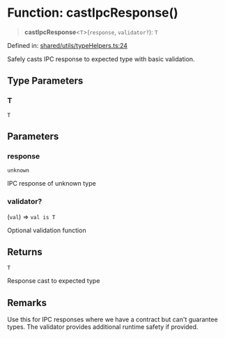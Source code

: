 # Function: castIpcResponse()

> **castIpcResponse**\<`T`\>(`response`, `validator?`): `T`

Defined in: [shared/utils/typeHelpers.ts:24](https://github.com/Nick2bad4u/Uptime-Watcher/blob/main/shared/utils/typeHelpers.ts#L24)

Safely casts IPC response to expected type with basic validation.

## Type Parameters

### T

`T`

## Parameters

### response

`unknown`

IPC response of unknown type

### validator?

(`val`) => `val is T`

Optional validation function

## Returns

`T`

Response cast to expected type

## Remarks

Use this for IPC responses where we have a contract but can't guarantee
types. The validator provides additional runtime safety if provided.
